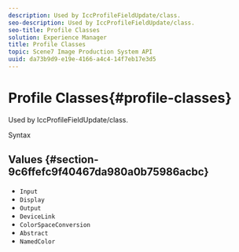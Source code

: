 ```yaml
---
description: Used by IccProfileFieldUpdate/class.
seo-description: Used by IccProfileFieldUpdate/class.
seo-title: Profile Classes
solution: Experience Manager
title: Profile Classes
topic: Scene7 Image Production System API
uuid: da73b9d9-e19e-4166-a4c4-14f7eb17e3d5
---
```


# Profile Classes{#profile-classes}

Used by IccProfileFieldUpdate/class.

 Syntax 

## Values {#section-9c6ffefc9f40467da980a0b75986acbc}

* `Input` 
* `Display` 
* `Output` 
* `DeviceLink` 
* `ColorSpaceConversion` 
* `Abstract` 
* `NamedColor`

